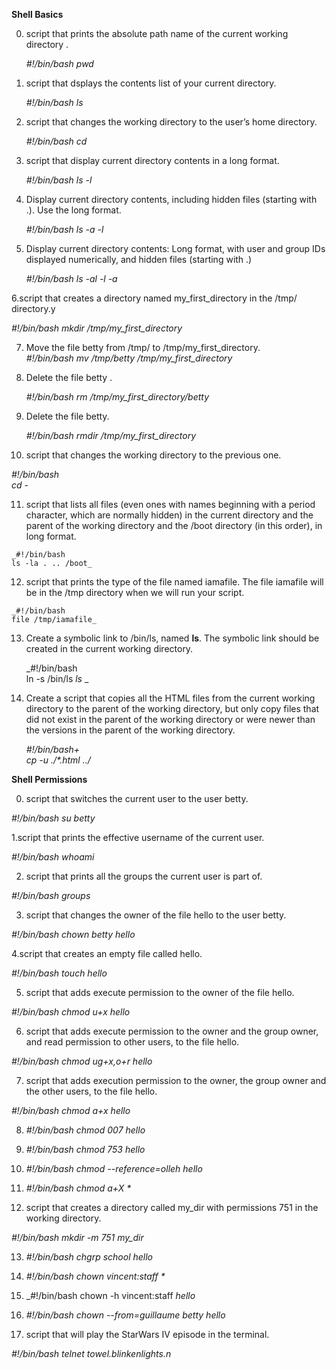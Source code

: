 __Shell Basics__

0. script that prints the absolute path name of the current working directory .
  
   _#!/bin/bash
   pwd_
   
1. script that dsplays the contents list of your current directory.

   _#!/bin/bash
   ls_
   
2. script that changes the working directory to the user’s home directory.

   _#!/bin/bash
   cd_

3. script that display current directory contents in a long format.

   _#!/bin/bash	
   ls -l_

4. Display current directory contents, including hidden files (starting with .). Use the long format. 

   _#!/bin/bash
   ls -a -l_

5. Display current directory contents: Long format, with user and group IDs displayed numerically, and hidden files (starting with .)	
	
   _#!/bin/bash
   ls -al -l -a_

6.script that creates a directory named my_first_directory in the /tmp/ directory.y

   _#!/bin/bash
   mkdir  /tmp/my_first_directory_

7. Move the file betty from /tmp/ to /tmp/my_first_directory.		
   _#!/bin/bash
   mv /tmp/betty /tmp/my_first_directory_

8. Delete the file betty	.
	
   _#!/bin/bash
   rm  /tmp/my_first_directory/betty_

9. Delete the file betty.
		
   _#!/bin/bash
   rmdir /tmp/my_first_directory_
  	
1. script that changes the working directory to the previous one.	

  _#!/bin/bash	
   cd  -_

11.  script that lists all files (even ones with names beginning with a period character, which are normally hidden) in the current directory and the parent of the working directory and the /boot directory (in this order), in long format.	

    _#!/bin/bash
    ls -la . .. /boot_

12.  script that prints the type of the file named iamafile. The file iamafile will be in the /tmp directory when we will run your script.

    _#!/bin/bash
    file /tmp/iamafile_

13. Create a symbolic link to /bin/ls, named __ls__. The symbolic link should be created in the current working directory.

    _#!/bin/bash		
    ln -s /bin/ls  _ls_ _

14. Create a script that copies all the HTML files from the current working directory to the parent of the working directory, but only copy files that did not exist in the parent of the working directory or were newer than the versions in the parent of the working directory.

    _#!/bin/bash+		
    cp -u ./*.html  ../_


__Shell Permissions__

0. script that switches the current user to the user betty.

_#!/bin/bash
su betty_

1.script that prints the effective username of the current user.

 _#!/bin/bash
whoami_

2. script that prints all the groups the current user is part of.

_#!/bin/bash
groups_

3. script that changes the owner of the file hello to the user betty.

_#!/bin/bash
chown betty hello_

4.script that creates an empty file called hello.

 _#!/bin/bash
touch hello_

5. script that adds execute permission to the owner of the file hello.

 _#!/bin/bash
chmod u+x hello_

6.   script that adds execute permission to the owner and the group owner, and read permission to other users, to the file hello.

_#!/bin/bash
chmod ug+x,o+r hello_

7. script that adds execution permission to the owner, the group owner and the other users, to the file hello.

_#!/bin/bash
chmod a+x hello_

8. _#!/bin/bash
chmod 007 hello_

9. _#!/bin/bash
chmod 753 hello_

10. _#!/bin/bash
chmod --reference=olleh hello_

11. _#!/bin/bash
chmod a+X *_

12. script that creates a directory called my_dir with permissions 751 in the working directory.

_#!/bin/bash
mkdir -m 751 my_dir_

13. _#!/bin/bash
chgrp school hello_

14. _#!/bin/bash
chown vincent:staff *_

15. _#!/bin/bash
chown -h vincent:staff _hello_

16. _#!/bin/bash
chown --from=guillaume betty hello_

17. script that will play the StarWars IV episode in the terminal.

_#!/bin/bash
telnet towel.blinkenlights.n_


